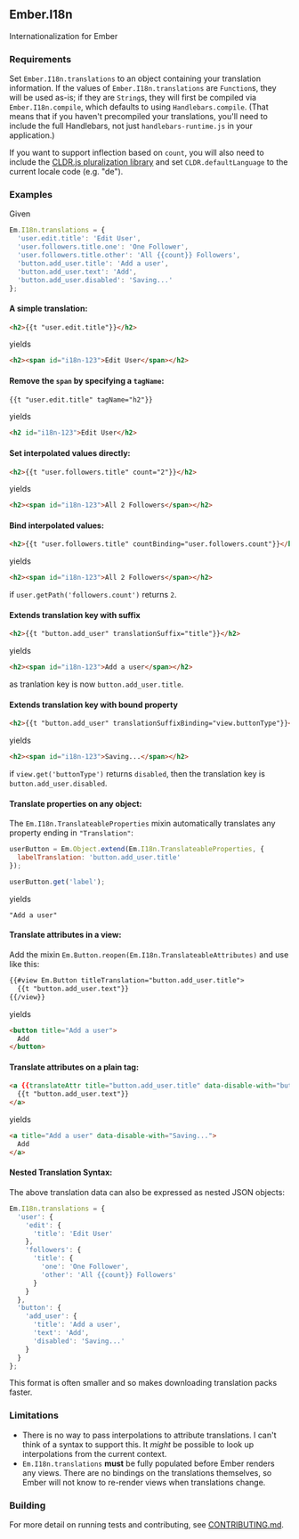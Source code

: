 ## Ember.I18n

Internationalization for Ember

### Requirements

Set `Ember.I18n.translations` to an object containing your translation
information. If the values of `Ember.I18n.translations` are `Function`s,
they will be used as-is; if they are `String`s, they will first be
compiled via `Ember.I18n.compile`, which defaults to using
`Handlebars.compile`. (That means that if you haven't precompiled your
translations, you'll need to include the full Handlebars, not just
`handlebars-runtime.js` in your application.)

If you want to support inflection based on `count`, you will
also need to include the
[CLDR.js pluralization library](https://github.com/jamesarosen/CLDR.js)
and set `CLDR.defaultLanguage` to the current locale code (e.g. "de").

### Examples

Given
```javascript
Em.I18n.translations = {
  'user.edit.title': 'Edit User',
  'user.followers.title.one': 'One Follower',
  'user.followers.title.other': 'All {{count}} Followers',
  'button.add_user.title': 'Add a user',
  'button.add_user.text': 'Add',
  'button.add_user.disabled': 'Saving...'
};
```
#### A simple translation:
```html
<h2>{{t "user.edit.title"}}</h2>
```
yields
```html
<h2><span id="i18n-123">Edit User</span></h2>
```
#### Remove the `span` by specifying a `tagName`:
```html
{{t "user.edit.title" tagName="h2"}}
```
yields
```html
<h2 id="i18n-123">Edit User</h2>
```
#### Set interpolated values directly:
```html
<h2>{{t "user.followers.title" count="2"}}</h2>
```
yields
```html
<h2><span id="i18n-123">All 2 Followers</span></h2>
```
#### Bind interpolated values:
```html
<h2>{{t "user.followers.title" countBinding="user.followers.count"}}</h2>
```
yields
```html
<h2><span id="i18n-123">All 2 Followers</span></h2>
```
if `user.getPath('followers.count')` returns `2`.

#### Extends translation key with suffix

```html
<h2>{{t "button.add_user" translationSuffix="title"}}</h2>
```
yields
```html
<h2><span id="i18n-123">Add a user</span></h2>
```
as tranlation key is now `button.add_user.title`.

#### Extends translation key with bound property

```html
<h2>{{t "button.add_user" translationSuffixBinding="view.buttonType"}}</h2>
```
yields
```html
<h2><span id="i18n-123">Saving...</span></h2>
```
if `view.get('buttonType')` returns `disabled`,
then the translation key is `button.add_user.disabled`.

#### Translate properties on any object:

The `Em.I18n.TranslateableProperties` mixin automatically translates
any property ending in `"Translation"`:
```javascript
userButton = Em.Object.extend(Em.I18n.TranslateableProperties, {
  labelTranslation: 'button.add_user.title'
});

userButton.get('label');
```
yields

    "Add a user"

#### Translate attributes in a view:

Add the mixin `Em.Button.reopen(Em.I18n.TranslateableAttributes)` and use like this:

```html
{{#view Em.Button titleTranslation="button.add_user.title">
  {{t "button.add_user.text"}}
{{/view}}
```
yields
```html
<button title="Add a user">
  Add
</button>
```

#### Translate attributes on a plain tag:
```html
<a {{translateAttr title="button.add_user.title" data-disable-with="button.add_user.disabled"}}>
  {{t "button.add_user.text"}}
</a>
```
yields
```html
<a title="Add a user" data-disable-with="Saving...">
  Add
</a>
```
#### Nested Translation Syntax:

The above translation data can also be expressed as nested JSON objects:
```javascript
Em.I18n.translations = {
  'user': {
    'edit': {
      'title': 'Edit User'
    },
    'followers': {
      'title': {
        'one': 'One Follower',
        'other': 'All {{count}} Followers'
      }
    }
  },
  'button': {
    'add_user': {
      'title': 'Add a user',
      'text': 'Add',
      'disabled': 'Saving...'
    }
  }
};
```
This format is often smaller and so makes downloading translation packs faster.

### Limitations

 * There is no way to pass interpolations to attribute translations. I can't
   think of a syntax to support this. It *might* be possible to look up
   interpolations from the current context.
 * `Em.I18n.translations` **must** be fully populated before Ember
   renders any views. There are no bindings on the translations themselves,
   so Ember will not know to re-render views when translations change.

### Building

For more detail on running tests and contributing, see [CONTRIBUTING.md](https://github.com/jamesarosen/ember-i18n/blob/master/CONTRIBUTING.md).
